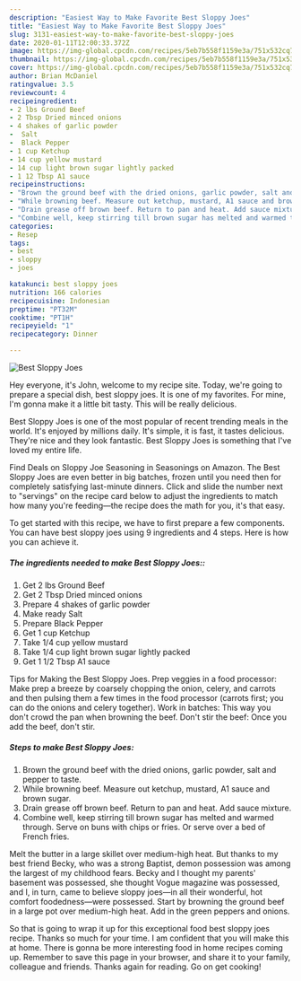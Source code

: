 ```yaml
---
description: "Easiest Way to Make Favorite Best Sloppy Joes"
title: "Easiest Way to Make Favorite Best Sloppy Joes"
slug: 3131-easiest-way-to-make-favorite-best-sloppy-joes
date: 2020-01-11T12:00:33.372Z
image: https://img-global.cpcdn.com/recipes/5eb7b558f1159e3a/751x532cq70/best-sloppy-joes-recipe-main-photo.jpg
thumbnail: https://img-global.cpcdn.com/recipes/5eb7b558f1159e3a/751x532cq70/best-sloppy-joes-recipe-main-photo.jpg
cover: https://img-global.cpcdn.com/recipes/5eb7b558f1159e3a/751x532cq70/best-sloppy-joes-recipe-main-photo.jpg
author: Brian McDaniel
ratingvalue: 3.5
reviewcount: 4
recipeingredient:
- 2 lbs Ground Beef
- 2 Tbsp Dried minced onions
- 4 shakes of garlic powder
-  Salt
-  Black Pepper
- 1 cup Ketchup
- 14 cup yellow mustard
- 14 cup light brown sugar lightly packed
- 1 12 Tbsp A1 sauce
recipeinstructions:
- "Brown the ground beef with the dried onions, garlic powder, salt and pepper to taste."
- "While browning beef. Measure out ketchup, mustard, A1 sauce and brown sugar."
- "Drain grease off brown beef. Return to pan and heat. Add sauce mixture."
- "Combine well, keep stirring till brown sugar has melted and warmed through. Serve on buns with chips or fries. Or serve over a bed of French fries."
categories:
- Resep
tags:
- best
- sloppy
- joes

katakunci: best sloppy joes
nutrition: 166 calories
recipecuisine: Indonesian
preptime: "PT32M"
cooktime: "PT1H"
recipeyield: "1"
recipecategory: Dinner

---
```



![Best Sloppy Joes](https://img-global.cpcdn.com/recipes/5eb7b558f1159e3a/751x532cq70/best-sloppy-joes-recipe-main-photo.jpg)

Hey everyone, it's John, welcome to my recipe site. Today, we're going to prepare a special dish, best sloppy joes. It is one of my favorites. For mine, I'm gonna make it a little bit tasty. This will be really delicious.

Best Sloppy Joes is one of the most popular of recent trending meals in the world. It's enjoyed by millions daily. It's simple, it is fast, it tastes delicious. They're nice and they look fantastic. Best Sloppy Joes is something that I've loved my entire life.

Find Deals on Sloppy Joe Seasoning in Seasonings on Amazon. The Best Sloppy Joes are even better in big batches, frozen until you need then for completely satisfying last-minute dinners. Click and slide the number next to &#34;servings&#34; on the recipe card below to adjust the ingredients to match how many you&#39;re feeding—the recipe does the math for you, it&#39;s that easy.


To get started with this recipe, we have to first prepare a few components. You can have best sloppy joes using 9 ingredients and 4 steps. Here is how you can achieve it.

##### The ingredients needed to make Best Sloppy Joes::

1. Get 2 lbs Ground Beef
1. Get 2 Tbsp Dried minced onions
1. Prepare 4 shakes of garlic powder
1. Make ready  Salt
1. Prepare  Black Pepper
1. Get 1 cup Ketchup
1. Take 1/4 cup yellow mustard
1. Take 1/4 cup light brown sugar lightly packed
1. Get 1 1/2 Tbsp A1 sauce


Tips for Making the Best Sloppy Joes. Prep veggies in a food processor: Make prep a breeze by coarsely chopping the onion, celery, and carrots and then pulsing them a few times in the food processor (carrots first; you can do the onions and celery together). Work in batches: This way you don&#39;t crowd the pan when browning the beef. Don&#39;t stir the beef: Once you add the beef, don&#39;t stir. 

##### Steps to make Best Sloppy Joes:

1. Brown the ground beef with the dried onions, garlic powder, salt and pepper to taste.
1. While browning beef. Measure out ketchup, mustard, A1 sauce and brown sugar.
1. Drain grease off brown beef. Return to pan and heat. Add sauce mixture.
1. Combine well, keep stirring till brown sugar has melted and warmed through. Serve on buns with chips or fries. Or serve over a bed of French fries.


Melt the butter in a large skillet over medium-high heat. But thanks to my best friend Becky, who was a strong Baptist, demon possession was among the largest of my childhood fears. Becky and I thought my parents&#39; basement was possessed, she thought Vogue magazine was possessed, and I, in turn, came to believe sloppy joes—in all their wonderful, hot comfort foodedness—were possessed. Start by browning the ground beef in a large pot over medium-high heat. Add in the green peppers and onions. 

So that is going to wrap it up for this exceptional food best sloppy joes recipe. Thanks so much for your time. I am confident that you will make this at home. There is gonna be more interesting food in home recipes coming up. Remember to save this page in your browser, and share it to your family, colleague and friends. Thanks again for reading. Go on get cooking!
